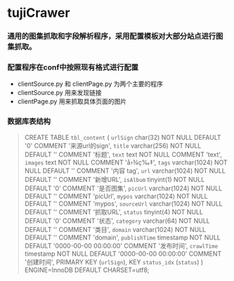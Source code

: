 # tujiCrawer
### 通用的图集抓取和字段解析程序，采用配置模板对大部分站点进行图集抓取。
### 配置程序在conf中按照现有格式进行配置
  - clientSource.py 和 clientPage.py 为两个主要的程序
  - clientSource.py 用来发现链接
  - clientPage.py 用来抓取具体页面的图片

### 数据库表结构
> CREATE TABLE `tbl_content` (
>  `urlSign` char(32) NOT NULL DEFAULT '0' COMMENT '来源url的sign',
>  `title` varchar(256) NOT NULL DEFAULT '' COMMENT '标题',
>  `text` text NOT NULL COMMENT 'text',
>  `images` text NOT NULL COMMENT 'å›¾ç‰‡',
>  `tags` varchar(1024) NOT NULL DEFAULT '' COMMENT '内容 tag',
>  `url` varchar(1024) NOT NULL DEFAULT '' COMMENT '新增URL',
>  `isAlbum` tinyint(1) NOT NULL DEFAULT '0' COMMENT '是否图集',
>  `picUrl` varchar(1024) NOT NULL DEFAULT '' COMMENT 'picUrl',
>  `mypos` varchar(1024) NOT NULL DEFAULT '' COMMENT 'mypos',
>  `sourceUrl` varchar(1024) NOT NULL DEFAULT '' COMMENT '抓取URL',
>  `status` tinyint(4) NOT NULL DEFAULT '0' COMMENT '状态',
>  `category` varchar(64) NOT NULL DEFAULT '' COMMENT '类目',
>  `domain` varchar(1024) NOT NULL DEFAULT '' COMMENT 'domain',
>  `publishTime` timestamp NOT NULL DEFAULT '0000-00-00 00:00:00' COMMENT '发布时间',
>  `crawlTime` timestamp NOT NULL DEFAULT '0000-00-00 00:00:00' COMMENT '创建时间',
>  PRIMARY KEY (`urlSign`),
>  KEY `status_idx` (`status`)
> )  ENGINE=InnoDB DEFAULT CHARSET=utf8;
  
